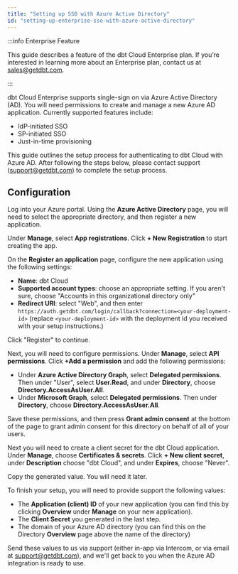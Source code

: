 ```yaml
---
title: "Setting up SSO with Azure Active Directory"
id: "setting-up-enterprise-sso-with-azure-active-directory"
---
```



:::info Enterprise Feature

This guide describes a feature of the dbt Cloud Enterprise plan. If you’re interested in learning more about an Enterprise plan, contact us at sales@getdbt.com.

:::

dbt Cloud Enterprise supports single-sign on via Azure Active Directory (AD). You will need permissions to create and manage a new Azure AD application. Currently supported features include:

* IdP-initiated SSO
* SP-initiated SSO
* Just-in-time provisioning

This guide outlines the setup process for authenticating to dbt Cloud with Azure AD. After following the steps below, please contact support (support@getdbt.com) to complete the setup process.

## Configuration

Log into your Azure portal. Using the **Azure Active Directory** page, you will need to select the appropriate directory, and then register a new application. 

Under **Manage**, select **App registrations**. Click **+ New Registration** to start creating the app. 

On the **Register an application** page, configure the new application using the following settings:

- **Name**: dbt Cloud
- **Supported account types**: choose an appropriate setting. If you aren't sure, choose "Accounts in this organizational directory only"
- **Redirect URI**: select "Web", and then enter `https://auth.getdbt.com/login/callback?connection=<your-deployment-id>` (replace `<your-deployment-id>` with the deployment id you received with your setup instructions.)

Click "Register" to continue.

<Lightbox src="/img/docs/dbt-cloud/dbt-cloud-enterprise/21ea0d3-Screen_Shot_2019-07-25_at_9.31.26_AM.png" title="The 'Register an application' page"/>

Next, you will need to configure permissions. Under **Manage**, select **API permissions**. Click **+Add a permission** and add the following permissions:

- Under **Azure Active Directory Graph**, select **Delegated permissions**. Then under "User", select **User.Read**, and under **Directory**, choose **Directory.AccessAsUser.All**.
- Under **Microsoft Graph**, select **Delegated permissions**. Then under **Directory**, choose **Directory.AccessAsUser.All**.

Save these permissions, and then press **Grant admin consent** at the bottom of the page to grant admin consent for this directory on behalf of all of your users.

<Lightbox src="/img/docs/dbt-cloud/dbt-cloud-enterprise/3b9da88-Screen_Shot_2019-07-25_at_9.54.53_AM.png" title="'API permissions' page after configuration"/>

Next you will need to create a client secret for the dbt Cloud application. Under **Manage**, choose **Certificates & secrets**. Click **+ New client secret**, under **Description** choose "dbt Cloud", and under **Expires**, choose "Never".

Copy the generated value. You will need it later.

To finish your setup, you will need to provide support the following values:

- The **Application (client) ID** of your new application (you can find this by clicking **Overview** under **Manage** on your new application).
- The **Client Secret** you generated in the last step.
- The domain of your Azure AD directory (you can find this on the Directory **Overview** page above the name of the directory)

Send these values to us via support (either in-app via Intercom, or via email at support@getdbt.com), and we'll get back to you when the Azure AD integration is ready to use.
